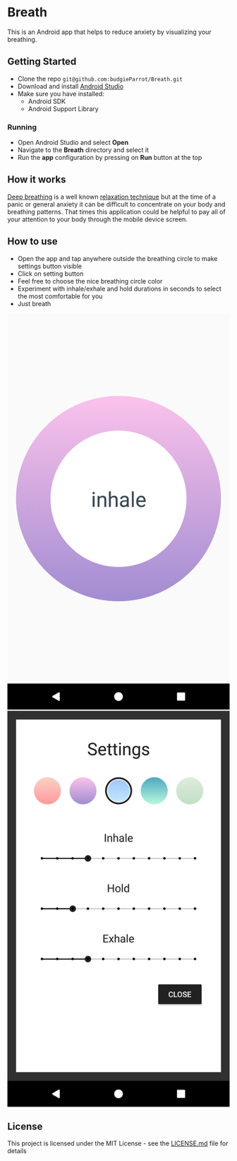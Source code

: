 # Breath

This is an Android app that helps to reduce anxiety by visualizing your breathing.


## Getting Started

- Clone the repo ```git@github.com:budgieParrot/Breath.git```
- Download and install [Android Studio](https://developer.android.com/studio/)
- Make sure you have installed:
    - Android SDK
    - Android Support Library 

### Running

- Open Android Studio and select **Open**
- Navigate to the **Breath** directory and select it
- Run the **app** configuration by pressing on **Run** button at the top

## How it works

[Deep breathing](https://en.wikipedia.org/wiki/Diaphragmatic_breathing) is a well known 
[relaxation technique](https://en.wikipedia.org/wiki/Relaxation_technique) but at the time of a 
panic or general anxiety it can be difficult to concentrate on your body and breathing patterns.
That times this application could be helpful to pay all of your attention to your body through 
the mobile device screen.

## How to use

- Open the app and tap anywhere outside the breathing circle to make settings button visible
- Click on setting button
- Feel free to choose the nice breathing circle color
- Experiment with inhale/exhale and hold durations in seconds to select the most comfortable for you
- Just breath

![First launch](/screenshots/fisrt_launch.png)
![First launch](/screenshots/settings_screen.png)

## License

This project is licensed under the MIT License - see the [LICENSE.md](LICENSE.md) file for details
